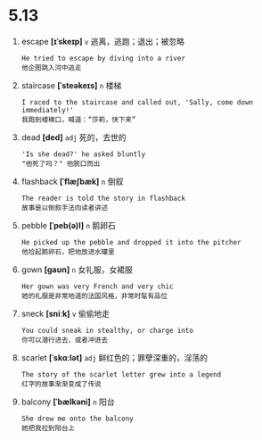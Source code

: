 # 5.13














1. escape **[ɪˈskeɪp]** `v` 逃离，逃跑；退出；被忽略
    ```
    He tried to escape by diving into a river
    他企图跳入河中逃走
    ```

2. staircase **[ˈsteəkeɪs]** `n` 楼梯
    ```
    I raced to the staircase and called out, 'Sally, come down immediately!'
    我跑到楼梯口，喊道：“莎莉，快下来”
    ```

3. dead **[ded]** `adj` 死的，去世的
    ```
    'Is she dead?' he asked bluntly
    "他死了吗？" 他脱口而出
    ```

4. flashback **[ˈflæʃbæk]** `n` 倒叙
    ```
    The reader is told the story in flashback
    故事是以倒叙手法向读者讲述
    ```

5. pebble **[ˈpeb(ə)l]** `n` 鹅卵石
    ```
    He picked up the pebble and dropped it into the pitcher
    他捡起鹅卵石，把他放进水罐里
    ```

6. gown **[ɡaʊn]** `n` 女礼服，女裙服
    ```
    Her gown was very French and very chic
    她的礼服是非常地道的法国风格，非常时髦有品位
    ```

7. sneck **[sniːk]** `v` 偷偷地走
    ```
    You could sneak in stealthy, or charge into
    你可以潜行进去，或者冲进去
    ```

8. scarlet **[ˈskɑːlət]** `adj` 鲜红色的；罪孽深重的，淫荡的
    ```
    The story of the scarlet letter grew into a legend
    红字的故事渐渐变成了传说
    ```

9. balcony **[ˈbælkəni]** `n` 阳台
    ```
    She drew me onto the balcony
    她把我拉到阳台上
    ```
